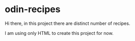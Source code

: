 # odin-recipes
Hi there, in this project there are distinct number of recipes.

I am using only HTML to create this project for now.